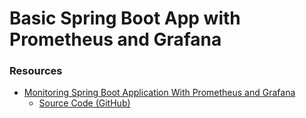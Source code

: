 # Basic Spring Boot App with Prometheus and Grafana

### Resources
* [Monitoring Spring Boot Application With Prometheus and Grafana](https://dzone.com/articles/monitoring-spring-boot-application-with-prometheus)
  * [Source Code (GitHub)](https://github.com/amrutprabhu/grafana-prometheus)